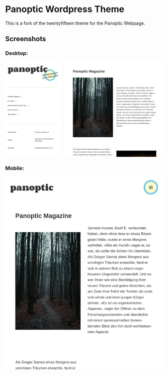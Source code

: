# Panoptic Wordpress Theme

This is a fork of the twentyfifteen theme for the Panoptic Webpage.

## Screenshots

### Desktop:
![img.png](img.png)

### Mobile:
![img_1.png](img_1.png)
